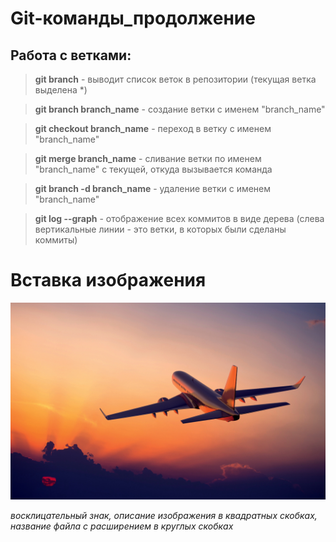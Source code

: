 # Git-команды_продолжение

## Работа с ветками:

> **git branch** - выводит список веток в репозитории (текущая ветка выделена *)

> **git branch branch_name** - создание ветки с именем "branch_name"

> **git checkout branch_name** - переход в ветку с именем "branch_name"

> **git merge branch_name** - сливание ветки по именем "branch_name" с текущей, откуда вызывается команда

> **git branch -d branch_name** - удаление ветки с именем "branch_name"

> **git log --graph** - отображение всех коммитов в виде дерева (слева вертикальные линии - это ветки, в которых были сделаны коммиты)

# Вставка изображения

![my picture](PicSpeed1239988723.jpg)

*восклицательный знак, описание изображения в квадратных скобках, название файла с расширением в круглых скобках* 